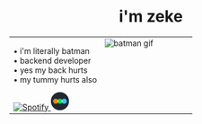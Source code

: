 <h1 align="center">i'm zeke</h1>

<table>
  <tr>
    <td valign="top" width="50%">

• i'm literally batman  
• backend developer  
• yes my back hurts  
• my tummy hurts also  

<a href="https://open.spotify.com/user/zyyrfd6t6ra1813e8phnxppgz" target="_blank">
 <img src="https://img.icons8.com/ios-filled/50/1DB954/spotify--v1.png" width="32" alt="Spotify"/>
</a>

<a href="https://letterboxd.com/zekewyd/" target="_blank">
  <img src="assets/letterboxd.png" width="32" alt="Letterboxd"/>
</a>

</td>
    <td valign="top" width="50%">
      <img src="assets/batman.gif" width="280" alt="batman gif"/><br><br>
</td>
  </tr>
</table>
